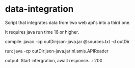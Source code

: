 # data-integration

Script that integrates data from two web api's into a third one.

It requires java run time 16 or higher.

compile:
javac -cp outDir:json-java.jar @sources.txt -d outDir

run:
java -cp outDir:json-java.jar nl.amis.APIReader

output:
Start intergration, await response...: 200
